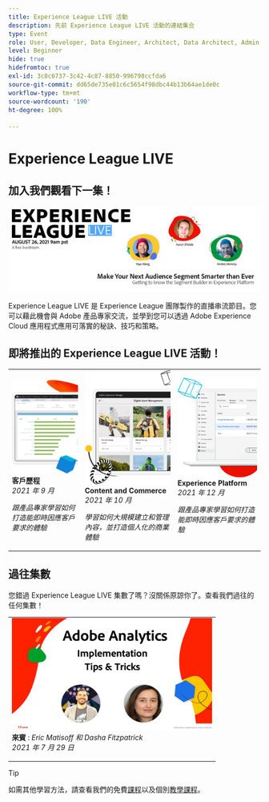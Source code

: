 ```yaml
---
title: Experience League LIVE 活動
description: 先前 Experience League LIVE 活動的連結集合
type: Event
role: User, Developer, Data Engineer, Architect, Data Architect, Admin, Leader
level: Beginner
hide: true
hidefromtoc: true
exl-id: 3c8c6737-3c42-4c87-8850-996798ccfda6
source-git-commit: dd65de735e01c6c5654f98dbc44b13b64ae1de0c
workflow-type: tm+mt
source-wordcount: '190'
ht-degree: 100%

---
```


# Experience League LIVE

## 加入我們觀看下一集！

<a href="https://www.youtube.com/watch?v=rogVKsTFbWk"><img alt="按一下將會直接導向至 Experience League Live 的 YouTube 大廳" src="assets/1440x492.png" /></a>

Experience League LIVE 是 Experience League 團隊製作的直播串流節目。您可以藉此機會與 Adobe 產品專家交流，並學到您可以透過 Adobe Experience Cloud 應用程式應用可落實的秘訣、技巧和策略。


## 即將推出的 Experience League LIVE 活動！

<table>
<tr>
  <td>
      <img alt="內容服務" src="./assets/journeys.png" />
     <div>
          <strong>客戶歷程</strong>
     </div>
     <div>
          <em>2021 年 9 月</em>
     </div>
    <p>
    <em>跟產品專家學習如何打造能即時因應客戶要求的體驗</em>
    <p>
  </td>
  <td>
      <img alt="內容服務" src="./assets/content.png" />
     <div>
          <strong>Content and Commerce</strong>
     <div>
          <em>2021 年 10 月</em>
     </div>
     </div>
    <p>
    <em>學習如何大規模建立和管理內容，並打造個人化的商業體驗</em>
    <p>
  </td>
  <td>
      <img alt="內容服務" src="./assets/platform.png" />
     <div>
          <strong>Experience Platform</strong>
     </div>
     <div>
          <em>2021 年 12 月</em>
     </div>    
    <p>
    <em>跟產品專家學習如何打造能即時因應客戶要求的體驗</em>
    <p>
  </td>
</tr>
</table>


## 過往集數

您錯過 Experience League LIVE 集數了嗎？沒關係原諒你了。查看我們過往的任何集數！

<table>
<tr>

<td>
    <a href="https://www.youtube.com/watch?v=lxOvLCzEGBI">
      <img height="225" width="400" alt="Experience League LIVE" src="assets/exl-live-after2.jpg" />
    </a>
     <div>
          <strong>來賓</strong> : <i>Eric Matisoff 和 Dasha Fitzpatrick</i>
     </div>
     <div>
          <em>2021 年 7 月 29 日</em>
     </div>    
    <p>
    <em></em>
    <p>
  </td>
</tr>
</table>

>[!TIP]
>
>如需其他學習方法，請查看我們的免費[課程](https://experienceleague.adobe.com/zh-hant#dashboard/learning)以及個別[教學課程](https://experienceleague.adobe.com/docs/home-tutorials.html?lang=zh-Hant)。

